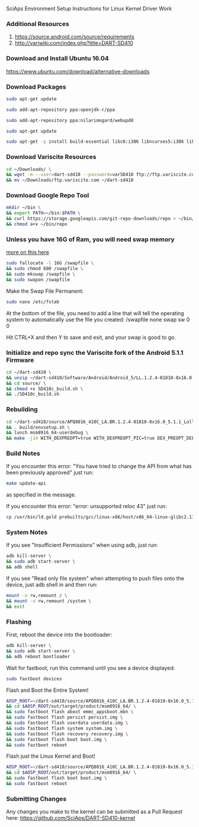 SciAps Environment Setup Instructions for Linux Kernel Driver Work

### Additional Resources
1. https://source.android.com/source/requirements
2. http://variwiki.com/index.php?title=DART-SD410

### Download and Install Ubuntu 16.04
https://www.ubuntu.com/download/alternative-downloads

### Download Packages
```bash
sudo apt-get update
```
```bash
sudo add-apt-repository ppa:openjdk-r/ppa
```
```bash
sudo add-apt-repository ppa:nilarimogard/webupd8
```
```bash
sudo apt-get update
```
```bash
sudo apt-get -y install build-essential libc6:i386 libncurses5:i386 libstdc++6:i386 libbz2-1.0:i386 git-core gnupg zip zlib1g-dev gcc-multilib libc6-dev-i386 lib32ncurses5-dev x11proto-core-dev libx11-dev lib32z-dev ccache libgl1-mesa-dev xsltproc unzip libswitch-perl default-jre u-boot-tools mtd-utils lzop xorg-dev libopenal-dev libglew-dev libalut-dev xclip python ruby-dev openvpn minicom curl gperf bison android-tools-adb android-tools-fastboot android-tools-fsutils git g++-multilib lib32z1 libxml2-utils openjdk-7-jdk flex mkisofs bc
```

### Download Variscite Resources
```bash
cd ~/Downloads/ \
&& wget -m --user=dart-sd410 --password=varSD410 ftp://ftp.variscite.com \
&& mv ~/Downloads/ftp.variscite.com ~/dart-sd410
```

### Download Google Repo Tool
```bash
mkdir ~/bin \
&& export PATH=~/bin:$PATH \
&& curl https://storage.googleapis.com/git-repo-downloads/repo > ~/bin/repo \
&& chmod a+x ~/bin/repo
```

### Unless you have 16G of Ram, you will need swap memory
[more on this here](https://www.digitalocean.com/community/tutorials/how-to-add-swap-on-ubuntu-14-04)
```bash
sudo fallocate -l 16G /swapfile \
&& sudo chmod 600 /swapfile \
&& sudo mkswap /swapfile \
&& sudo swapon /swapfile
```

Make the Swap File Permanent:
```bash
sudo nano /etc/fstab
```

At the bottom of the file, you need to add a line that will tell the operating system to automatically use the file you created:
/swapfile   none    swap    sw    0   0

Hit CTRL+X and then Y to save and exit, and your swap is good to go.

### Initialize and repo sync the Variscite fork of the Android 5.1.1 Firmware
```bash
cd ~/dart-sd410 \
&& unzip ~/dart-sd410/Software/Android/Android_5/LL.1.2.4-01810-8x16.0-3/variscite_bsp_vla.br_.1.2.4-01810-8x16.0-3.zip \
&& cd source/ \
&& chmod +x SD410c_build.sh \
&& ./SD410c_build.sh
```
 
### Rebuilding
```bash
cd ~/dart-sd410/source/APQ8016_410C_LA.BR.1.2.4-01810-8x16.0_5.1.1_Lollipop_P2 \
&& . build/envsetup.sh \
&& lunch msm8916_64-userdebug \
&& make -j14 WITH_DEXPREOPT=true WITH_DEXPREOPT_PIC=true DEX_PREOPT_DEFAULT=nostripping | tee log.txt
```

### Build Notes
If you encounter this error:
"You have tried to change the API from what has been previously approved"
just run:
```bash
make update-api
```
as specified in the message.

If you encounter this error:
"error: unsupported reloc 43"
just run:
```bash
cp /usr/bin/ld.gold prebuilts/gcc/linux-x86/host/x86_64-linux-glibc2.11-4.6/x86_64-linux/bin/ld
```

### System Notes
If you see "Insufficient Permissions" when using adb, just run:
```bash
adb kill-server \
&& sudo adb start-server \
&& adb shell
```

If you see "Read only file system" when attempting to push files onto the device, just adb shell in and then run:
```bash
mount -o rw,remount / \
&& mount -o rw,remount /system \
&& exit
```

### Flashing
First, reboot the device into the bootloader:
```bash
adb kill-server \
&& sudo adb start-server \
&& adb reboot bootloader
```
Wait for fastboot, run this command until you see a device displayed:
```bash
sudo fastboot devices
```
Flash and Boot the Entire System!
```bash
AOSP_ROOT=~/dart-sd410/source/APQ8016_410C_LA.BR.1.2.4-01810-8x16.0_5.1.1_Lollipop_P2 \
&& cd $AOSP_ROOT/out/target/product/msm8916_64/ \
&& sudo fastboot flash aboot emmc_appsboot.mbn \
&& sudo fastboot flash persist persist.img \
&& sudo fastboot flash userdata userdata.img \
&& sudo fastboot flash system system.img \
&& sudo fastboot flash recovery recovery.img \
&& sudo fastboot flash boot boot.img \
&& sudo fastboot reboot
```
Flash just the Linux Kernel and Boot!
```bash
AOSP_ROOT=~/dart-sd410/source/APQ8016_410C_LA.BR.1.2.4-01810-8x16.0_5.1.1_Lollipop_P2 \
&& cd $AOSP_ROOT/out/target/product/msm8916_64/ \
&& sudo fastboot flash boot boot.img \
&& sudo fastboot reboot
```

### Submitting Changes
Any changes you make to the kernel can be submitted as a Pull Request here:
https://github.com/SciAps/DART-SD410-kernel
